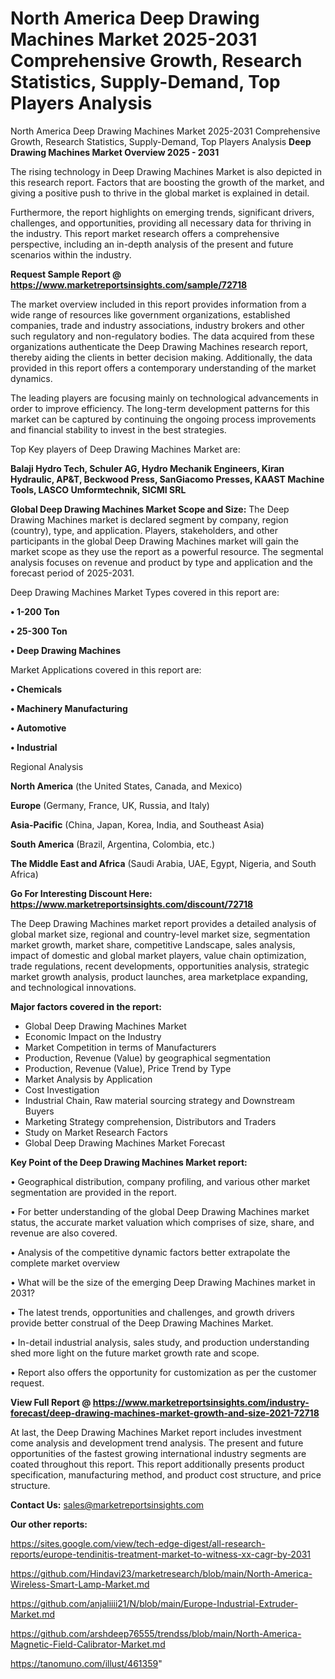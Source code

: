 # North America Deep Drawing Machines Market 2025-2031 Comprehensive Growth, Research Statistics, Supply-Demand,  Top Players Analysis
North America Deep Drawing Machines Market 2025-2031 Comprehensive Growth, Research Statistics, Supply-Demand,  Top Players Analysis
<Strong> Deep Drawing Machines Market Overview 2025 - 2031</strong>

The rising technology in Deep Drawing Machines Market is also depicted in this research report. Factors that are boosting the growth of the market, and giving a positive push to thrive in the global market is explained in detail.

Furthermore, the report highlights on emerging trends, significant drivers, challenges, and opportunities, providing all necessary data for thriving in the industry. This report market research offers a comprehensive perspective, including an in-depth analysis of the present and future scenarios within the industry.

<strong>Request Sample Report @ <a href=https://www.marketreportsinsights.com/sample/72718>https://www.marketreportsinsights.com/sample/72718</a></strong>

The market overview included in this report provides information from a wide range of resources like government organizations, established companies, trade and industry associations, industry brokers and other such regulatory and non-regulatory bodies. The data acquired from these organizations authenticate the Deep Drawing Machines research report, thereby aiding the clients in better decision making. Additionally, the data provided in this report offers a contemporary understanding of the market dynamics.

The leading players are focusing mainly on technological advancements in order to improve efficiency. The long-term development patterns for this market can be captured by continuing the ongoing process improvements and financial stability to invest in the best strategies.

Top Key players of Deep Drawing Machines Market are:

<strong>Balaji Hydro Tech, Schuler AG, Hydro Mechanik Engineers, Kiran Hydraulic, AP&T, Beckwood Press, SanGiacomo Presses, KAAST Machine Tools, LASCO Umformtechnik, SICMI SRL</strong>

<strong><b>Global Deep Drawing Machines Market Scope and Size:</b></strong>
The Deep Drawing Machines market is declared segment by company, region (country), type, and application. Players, stakeholders, and other participants in the global Deep Drawing Machines market will gain the market scope as they use the report as a powerful resource. The segmental analysis focuses on revenue and product by type and application and the forecast period of 2025-2031.

Deep Drawing Machines Market Types covered in this report are:

<strong>• 1-200 Ton

• 25-300 Ton

• Deep Drawing Machines</strong>

Market Applications covered in this report are:

<strong>• Chemicals

• Machinery Manufacturing

• Automotive

• Industrial</strong> 

Regional Analysis

<strong>North America</strong> (the United States, Canada, and Mexico)

<strong>Europe</strong> (Germany, France, UK, Russia, and Italy)

<strong>Asia-Pacific</strong> (China, Japan, Korea, India, and Southeast Asia)

<strong>South America</strong> (Brazil, Argentina, Colombia, etc.)

<strong>The Middle East and Africa</strong> (Saudi Arabia, UAE, Egypt, Nigeria, and South Africa)

<strong>Go For Interesting Discount Here: <a href=https://www.marketreportsinsights.com/discount/72718>https://www.marketreportsinsights.com/discount/72718</a></strong>

The Deep Drawing Machines market report provides a detailed analysis of global market size, regional and country-level market size, segmentation market growth, market share, competitive Landscape, sales analysis, impact of domestic and global market players, value chain optimization, trade regulations, recent developments, opportunities analysis, strategic market growth analysis, product launches, area marketplace expanding, and technological innovations.

<strong><b>Major factors covered in the report:</b></strong>
<ul>
  <li>Global Deep Drawing Machines Market </li>
  <li>Economic Impact on the Industry</li>
  <li>Market Competition in terms of Manufacturers</li>
  <li>Production, Revenue (Value) by geographical segmentation</li>
  <li>Production, Revenue (Value), Price Trend by Type</li>
  <li>Market Analysis by Application</li>
  <li>Cost Investigation</li>
  <li>Industrial Chain, Raw material sourcing strategy and Downstream Buyers</li>
  <li>Marketing Strategy comprehension, Distributors and Traders</li>
  <li>Study on Market Research Factors</li>
  <li>Global Deep Drawing Machines Market Forecast</li>
</ul>

<strong><b>Key Point of the Deep Drawing Machines Market report:</b></strong>

• Geographical distribution, company profiling, and various other market segmentation are provided in the report.

• For better understanding of the global Deep Drawing Machines market status, the accurate market valuation which comprises of size, share, and revenue are also covered.

• Analysis of the competitive dynamic factors better extrapolate the complete market overview

• What will be the size of the emerging Deep Drawing Machines market in 2031?

• The latest trends, opportunities and challenges, and growth drivers provide better construal of the Deep Drawing Machines Market.

• In-detail industrial analysis, sales study, and production understanding shed more light on the future market growth rate and scope.

• Report also offers the opportunity for customization as per the customer request.

<strong><b>View Full Report @ <a href=https://www.marketreportsinsights.com/industry-forecast/deep-drawing-machines-market-growth-and-size-2021-72718>https://www.marketreportsinsights.com/industry-forecast/deep-drawing-machines-market-growth-and-size-2021-72718</a></b></strong>


At last, the Deep Drawing Machines Market report includes investment come analysis and development trend analysis. The present and future opportunities of the fastest growing international industry segments are coated throughout this report. This report additionally presents product specification, manufacturing method, and product cost structure, and price structure.

<strong>Contact Us:</strong>
sales@marketreportsinsights.com

<strong>Our other reports:</strong>

<a href=https://sites.google.com/view/tech-edge-digest/all-research-reports/europe-tendinitis-treatment-market-to-witness-xx-cagr-by-2031>https://sites.google.com/view/tech-edge-digest/all-research-reports/europe-tendinitis-treatment-market-to-witness-xx-cagr-by-2031</a>

<a href=https://github.com/Hindavi23/marketresearch/blob/main/North-America-Wireless-Smart-Lamp-Market.md>https://github.com/Hindavi23/marketresearch/blob/main/North-America-Wireless-Smart-Lamp-Market.md</a>

<a href=https://github.com/anjaliiii21/N/blob/main/Europe-Industrial-Extruder-Market.md>https://github.com/anjaliiii21/N/blob/main/Europe-Industrial-Extruder-Market.md</a>

<a href=https://github.com/arshdeep76555/trendss/blob/main/North-America-Magnetic-Field-Calibrator-Market.md>https://github.com/arshdeep76555/trendss/blob/main/North-America-Magnetic-Field-Calibrator-Market.md</a>

<a href=https://tanomuno.com/illust/461359>https://tanomuno.com/illust/461359</a>"
